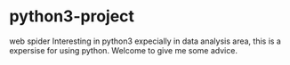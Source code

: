 # python3-project
web spider
Interesting in python3 expecially in data analysis area, this is a expersise for using python. 
Welcome to give me some advice.
